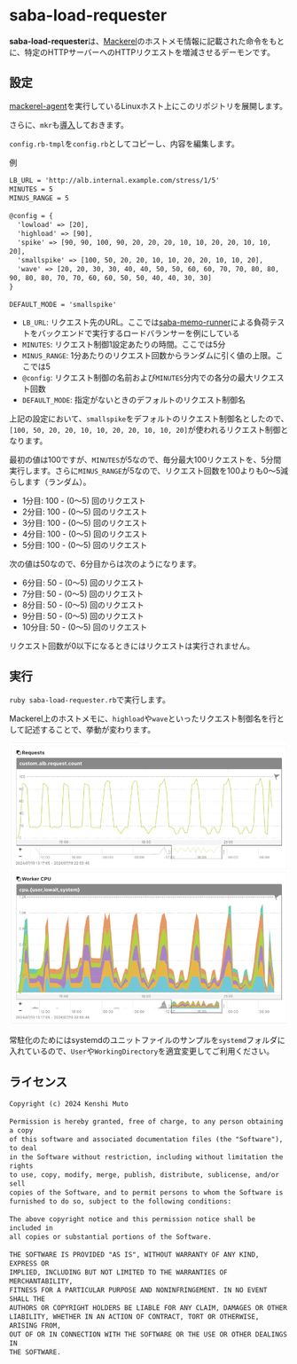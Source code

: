 # saba-load-requester

**saba-load-requester**は、[Mackerel](https://ja.mackerel.io)のホストメモ情報に記載された命令をもとに、特定のHTTPサーバーへのHTTPリクエストを増減させるデーモンです。

## 設定

[mackerel-agent](https://mackerel.io/ja/docs/entry/howto/install-agent)を実行しているLinuxホスト上にこのリポジトリを展開します。

さらに、`mkr`も[導入](https://mackerel.io/ja/docs/entry/advanced/cli)しておきます。

`config.rb-tmpl`を`config.rb`としてコピーし、内容を編集します。

例
```
LB_URL = 'http://alb.internal.example.com/stress/1/5'
MINUTES = 5
MINUS_RANGE = 5

@config = {
  'lowload' => [20],
  'highload' => [90],
  'spike' => [90, 90, 100, 90, 20, 20, 20, 10, 10, 20, 20, 10, 10, 20],
  'smallspike' => [100, 50, 20, 20, 10, 10, 20, 20, 10, 10, 20],
  'wave' => [20, 20, 30, 30, 40, 40, 50, 50, 60, 60, 70, 70, 80, 80, 90, 80, 80, 70, 70, 60, 60, 50, 50, 40, 40, 30, 30]
}

DEFAULT_MODE = 'smallspike'
```

- `LB_URL`: リクエスト先のURL。ここでは[saba-memo-runner](https://github.com/kmuto/saba-memo-runner)による負荷テストをバックエンドで実行するロードバランサーを例にしている
- `MINUTES`: リクエスト制御1設定あたりの時間。ここでは5分
- `MINUS_RANGE`: 1分あたりのリクエスト回数からランダムに引く値の上限。ここでは5
- `@config`: リクエスト制御の名前および`MINUTES`分内での各分の最大リクエスト回数
- `DEFAULT_MODE`: 指定がないときのデフォルトのリクエスト制御名

上記の設定において、`smallspike`をデフォルトのリクエスト制御名としたので、`[100, 50, 20, 20, 10, 10, 20, 20, 10, 10, 20]`が使われるリクエスト制御となります。

最初の値は100ですが、`MINUTES`が5なので、毎分最大100リクエストを、5分間実行します。さらに`MINUS_RANGE`が5なので、リクエスト回数を100よりも0〜5減らします（ランダム）。

- 1分目: 100 - (0〜5) 回のリクエスト
- 2分目: 100 - (0〜5) 回のリクエスト
- 3分目: 100 - (0〜5) 回のリクエスト
- 4分目: 100 - (0〜5) 回のリクエスト
- 5分目: 100 - (0〜5) 回のリクエスト

次の値は50なので、6分目からは次のようになります。

- 6分目: 50 - (0〜5) 回のリクエスト
- 7分目: 50 - (0〜5) 回のリクエスト
- 8分目: 50 - (0〜5) 回のリクエスト
- 9分目: 50 - (0〜5) 回のリクエスト
- 10分目: 50 - (0〜5) 回のリクエスト

リクエスト回数が0以下になるときにはリクエストは実行されません。

## 実行

`ruby saba-load-requester.rb`で実行します。

Mackerel上のホストメモに、`highload`や`wave`といったリクエスト制御名を行として記述することで、挙動が変わります。

![](lb.png)

常駐化のためにはsystemdのユニットファイルのサンプルを`systemd`フォルダに入れているので、`User`や`WorkingDirectory`を適宜変更してご利用ください。

## ライセンス
```
Copyright (c) 2024 Kenshi Muto

Permission is hereby granted, free of charge, to any person obtaining a copy
of this software and associated documentation files (the "Software"), to deal
in the Software without restriction, including without limitation the rights
to use, copy, modify, merge, publish, distribute, sublicense, and/or sell
copies of the Software, and to permit persons to whom the Software is
furnished to do so, subject to the following conditions:

The above copyright notice and this permission notice shall be included in
all copies or substantial portions of the Software.

THE SOFTWARE IS PROVIDED "AS IS", WITHOUT WARRANTY OF ANY KIND, EXPRESS OR
IMPLIED, INCLUDING BUT NOT LIMITED TO THE WARRANTIES OF MERCHANTABILITY,
FITNESS FOR A PARTICULAR PURPOSE AND NONINFRINGEMENT. IN NO EVENT SHALL THE
AUTHORS OR COPYRIGHT HOLDERS BE LIABLE FOR ANY CLAIM, DAMAGES OR OTHER
LIABILITY, WHETHER IN AN ACTION OF CONTRACT, TORT OR OTHERWISE, ARISING FROM,
OUT OF OR IN CONNECTION WITH THE SOFTWARE OR THE USE OR OTHER DEALINGS IN
THE SOFTWARE.
```
